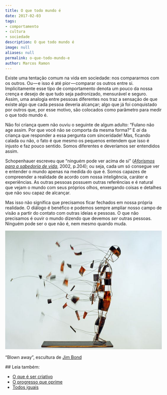 ```yaml
---
title: O que todo mundo é
date: 2017-02-03
tags:
- comportamento
- cultura
- sociedade
description: O que todo mundo é
image: null
aliases: null
permalink: o-que-todo-mundo-e
author: Marcos Ramon
---
```

Existe uma tentação comum na vida em sociedade: nos compararmos com os outros. Ou — e isso é até pior — comparar os outros entre si. Implicitamente esse tipo de comportamento denota um pouco da nossa crença e desejo de que tudo seja padronizado, mensurável e seguro. Assim, uma analogia entre pessoas diferentes nos traz a sensação de que existe algo que cada pessoa deveria alcançar; algo que já foi conquistado por outros que, por esse motivo, são colocados como parâmetro para medir o que todo mundo é.

Não foi criança quem não ouviu o seguinte de algum adulto: “Fulano não age assim. Por que você não se comporta da mesma forma?” E _ai_ da criança que responder a essa pergunta com sinceridade! Mas, ficando calada ou não, o fato é que mesmo os pequenos entendem que isso é injusto e faz pouco sentido. Somos diferentes e deveríamos ser entendidos assim.

Schopenhauer escreveu que “ninguém pode ver acima de si” ([_Aforismos para a sabedoria de vida_](http://amzn.to/2kxUYwu), 2002, p.204); ou seja, cada um só consegue ver e entender o mundo apenas na medida do que é. Somos capazes de compreender a realidade de acordo com nossa inteligência, caráter e experiências. As outras pessoas possuem outras referências e é natural que vejam o mundo com seus próprios olhos, enxergando coisas e detalhes que não sou capaz de alcançar.

Mas isso não significa que precisamos ficar fechados em nossa própria realidade. O diálogo é benéfico e podemos sempre ampliar nosso campo de visão a partir do contato com outras ideias e pessoas. O que não precisamos é ouvir o mundo dizendo que devemos _ser_ outras pessoas. Ninguém pode ser o que não é, nem mesmo quando muda.

<img src="/assets/img/o-que-todo-mundo é-medium.jpeg">

“Blown away”, escultura de [Jim Bond](http://www.jimbond.co.uk/sculpture3.htm)


<div class="leia-tambem" markdown="1">
## Leia também:

- <a href="/o-que-e-ser-criativo">O que é ser criativo</a>
- <a href="/o-progresso-que-oprime">O progresso que oprime</a>
- <a href="/todos-iguais">Todos iguais</a>
</div>